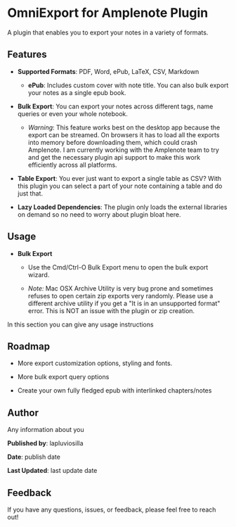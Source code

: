 # OmniExport for Amplenote Plugin

A plugin that enables you to export your notes in a variety of formats.

## **Features**

- **Supported Formats**: PDF, Word, ePub, LaTeX, CSV, Markdown

  - **ePub**: Includes custom cover with note title. You can also bulk export your notes as a single epub book.

- **Bulk Export**: You can export your notes across different tags, name queries or even your whole notebook.

  - _Warning_: This feature works best on the desktop app because the export can be streamed. On browsers it has to load all the exports into memory before downloading them, which could crash Amplenote. I am currently working with the Amplenote team to try and get the necessary plugin api support to make this work efficiently across all platforms.

- **Table Export**: You ever just want to export a single table as CSV? With this plugin you can select a part of your note containing a table and do just that.

- **Lazy Loaded Dependencies**: The plugin only loads the external libraries on demand so no need to worry about plugin bloat here.

## **Usage**

- **Bulk Export**

  - Use the Cmd/Ctrl-O Bulk Export menu to open the bulk export wizard.

  - _Note:_ Mac OSX Archive Utility is very bug prone and sometimes refuses to open certain zip exports very randomly. Please use a different archive utility if you get a "It is in an unsupported format" error. This is NOT an issue with the plugin or zip creation.

In this section you can give any usage instructions

## **Roadmap**

- More export customization options, styling and fonts.

- More bulk export query options

- Create your own fully fledged epub with interlinked chapters/notes

## **Author**

Any information about you

**Published by**: lapluviosilla

**Date**: publish date

**Last Updated**: last update date

## **Feedback**

If you have any questions, issues, or feedback, please feel free to reach out!
